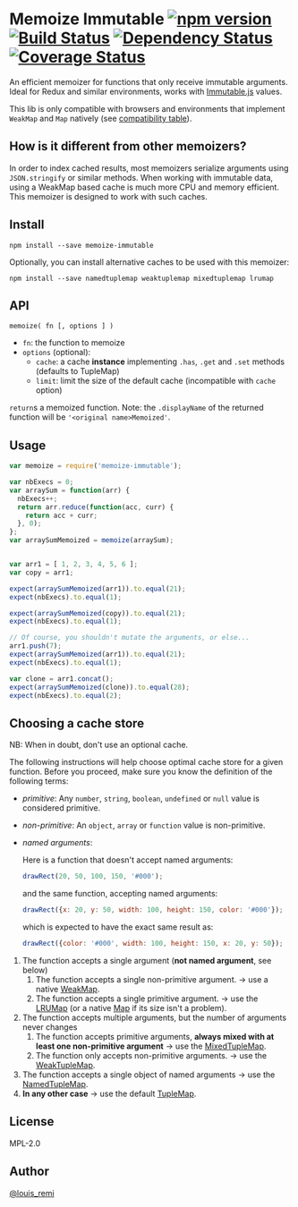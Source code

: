 # Memoize Immutable [![npm version](https://badge.fury.io/js/memoize-immutable.svg)](https://badge.fury.io/js/memoize-immutable) [![Build Status](https://travis-ci.org/memoize-immutable/memoize-immutable.svg?branch=master)](https://travis-ci.org/memoize-immutable/memoize-immutable) [![Dependency Status](https://david-dm.org/memoize-immutable/memoize-immutable.svg)](https://david-dm.org/memoize-immutable/memoize-immutable) [![Coverage Status](https://coveralls.io/repos/github/memoize-immutable/memoize-immutable/badge.svg?branch=master)](https://coveralls.io/github/memoize-immutable/memoize-immutable?branch=master)

An efficient memoizer for functions that only receive immutable arguments. Ideal for Redux and similar environments, works with [Immutable.js](https://facebook.github.io/immutable-js/) values.

This lib is only compatible with browsers and environments that implement `WeakMap` and `Map` natively (see [compatibility table](https://kangax.github.io/compat-table/es6/#test-WeakMap)).

## How is it different from other memoizers?

In order to index cached results, most memoizers serialize arguments using `JSON.stringify` or similar methods.
When working with immutable data, using a WeakMap based cache is much more CPU and memory efficient.
This memoizer is designed to work with such caches.

## Install

    npm install --save memoize-immutable

Optionally, you can install alternative caches to be used with this memoizer:

    npm install --save namedtuplemap weaktuplemap mixedtuplemap lrumap

## API

    memoize( fn [, options ] )

- `fn`: the function to memoize
- `options` (optional):
  - `cache`: a cache **instance** implementing `.has`, `.get` and `.set` methods (defaults to TupleMap)
  - `limit`: limit the size of the default cache (incompatible with `cache` option)

`return`s a memoized function.
Note: the `.displayName` of the returned function will be `'<original name>Memoized'`.

## Usage

```javascript
var memoize = require('memoize-immutable');

var nbExecs = 0;
var arraySum = function(arr) {
  nbExecs++;
  return arr.reduce(function(acc, curr) {
    return acc + curr;
  }, 0);
};
var arraySumMemoized = memoize(arraySum);


var arr1 = [ 1, 2, 3, 4, 5, 6 ];
var copy = arr1;

expect(arraySumMemoized(arr1)).to.equal(21);
expect(nbExecs).to.equal(1);

expect(arraySumMemoized(copy)).to.equal(21);
expect(nbExecs).to.equal(1);

// Of course, you shouldn't mutate the arguments, or else...
arr1.push(7);
expect(arraySumMemoized(arr1)).to.equal(21);
expect(nbExecs).to.equal(1);

var clone = arr1.concat();
expect(arraySumMemoized(clone)).to.equal(28);
expect(nbExecs).to.equal(2);
```

## Choosing a cache store

NB: When in doubt, don't use an optional cache.

The following instructions will help choose optimal cache store for a given function. Before you proceed, make sure you know the definition of the following terms:
- *primitive*: Any `number`, `string`, `boolean`, `undefined` or `null` value is considered primitive.
- *non-primitive*: An `object`, `array` or `function` value is non-primitive.
- *named arguments*:

    Here is a function that doesn't accept named arguments:
    
    ```js
    drawRect(20, 50, 100, 150, '#000');
    ```
    
    and the same function, accepting named arguments:
    
    ```js
    drawRect({x: 20, y: 50, width: 100, height: 150, color: '#000'});
    ```
    
    which is expected to have the exact same result as:
    
    ```js
    drawRect({color: '#000', width: 100, height: 150, x: 20, y: 50});
    ```

1. The function accepts a single argument (**not named argument**, see below)
    1. The function accepts a single non-primitive argument.
        → use a native [WeakMap](https://developer.mozilla.org/en-US/docs/Web/JavaScript/Reference/Global_Objects/WeakMap).
    2. The function accepts a single primitive argument.
        → use the [LRUMap](https://github.com/memoize-immutable/LRUMap) (or a native [Map](https://developer.mozilla.org/en-US/docs/Web/JavaScript/Reference/Global_Objects/Map) if its size isn't a problem).
2. The function accepts multiple arguments, but the number of arguments never changes
    1. The function accepts primitive arguments, **always mixed with at least one non-primitive argument**
        → use the [MixedTupleMap](https://github.com/memoize-immutable/MixedTupleMap).
    2. The function only accepts non-primitive arguments.
        → use the [WeakTupleMap](https://github.com/memoize-immutable/WeakTupleMap).
3. The function accepts a single object of named arguments
    → use the [NamedTupleMap](https://github.com/memoize-immutable/NamedTupleMap).
4. **In any other case**
    → use the default [TupleMap](https://github.com/memoize-immutable/TupleMap).

## License

MPL-2.0

## Author

[@louis_remi](https://twitter.com/louis_remi)
